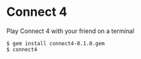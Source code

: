 # Connect 4

Play Connect 4 with your friend on a terminal

    $ gem install connect4-0.1.0.gem
    $ connect4
